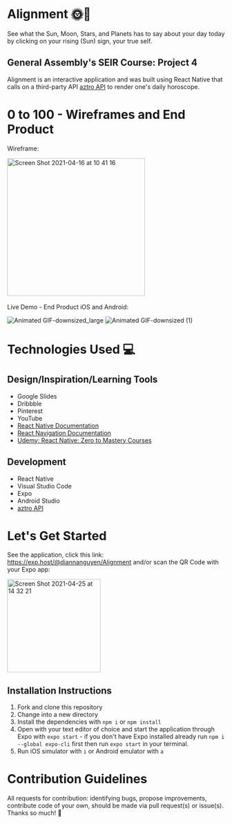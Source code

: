 # Alignment 🌞🌛
See what the Sun, Moon, Stars, and Planets has to say about your day today by clicking on your rising (Sun) sign, your true self. 

## General Assembly's SEIR Course: Project 4
Alignment is an interactive application and was built using React Native that calls on a third-party API [aztro API](https://aztro.readthedocs.io/en/latest/) to render one's daily horoscope.

# 0 to 100 - Wireframes and End Product
Wireframe:

<img width="319" alt="Screen Shot 2021-04-16 at 10 41 16" src="https://media.git.generalassemb.ly/user/33381/files/56042400-9ea0-11eb-81d6-b8ee8f8659a0">
<br>
</br>
Live Demo - End Product iOS and Android:

![Animated GIF-downsized_large](https://media.git.generalassemb.ly/user/33381/files/1e7b4180-a62f-11eb-909c-4f4c6e61872a)
![Animated GIF-downsized (1)](https://media.git.generalassemb.ly/user/33381/files/e8dc5580-a63a-11eb-9264-ed3a042664eb)
# Technologies Used 💻
## Design/Inspiration/Learning Tools
- Google Slides
- Dribbble
- Pinterest
- YouTube
- [React Native Documentation](https://reactnative.dev/) 
- [React Navigation Documentation](https://reactnavigation.org/)
- [Udemy: React Native: Zero to Mastery Courses](https://www.udemy.com/course/complete-react-native-mobile-development-zero-to-mastery-with-hooks)

## Development
- React Native
- Visual Studio Code
- Expo
- Android Studio
- [aztro API](https://aztro.readthedocs.io/en/latest/)

# Let's Get Started 
See the application, click this link: https://exp.host/@diannanguyen/Alignment and/or scan the QR Code with your Expo app: 

<img width="216" alt="Screen Shot 2021-04-25 at 14 32 21" src="https://media.git.generalassemb.ly/user/33381/files/4c329d00-a5d3-11eb-97e5-46ab6d74b2eb">

## Installation Instructions
1. Fork and clone this repository
2. Change into a new directory
3. Install the dependencies with `npm i` or `npm install`
4. Open with your text editor of choice and start the application through Expo with `expo start` - if you don't have Expo installed already run `npm i --global expo-cli` first then run `expo start` in your terminal.
5. Run iOS simulator with `i` or Android emulator with `a`

# Contribution Guidelines
All requests for contribution: identifying bugs, propose improvements, contribute code of your own, should be made via pull request(s) or issue(s). Thanks so much! 💛
